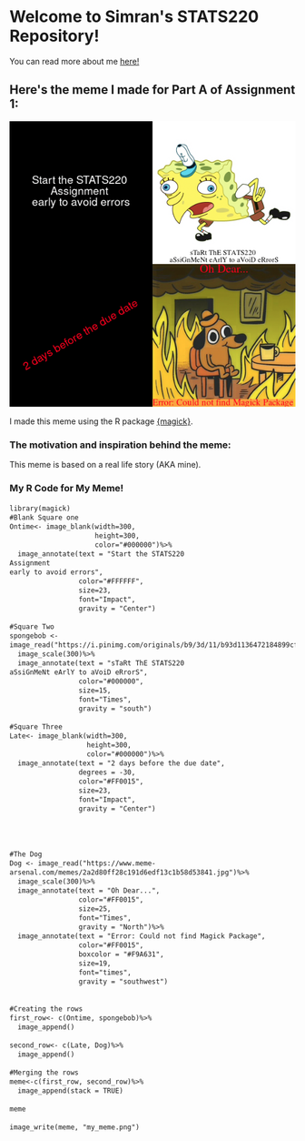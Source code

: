 # Welcome to Simran's STATS220 Repository!

You can read more about me [here!](https://github.com/simranwadhawan/stats220/blob/main/README.md)

## Here's the meme I made for Part A of Assignment 1:
![](my_meme.png)


I made this meme using the R package [{magick}](https://cran.r-project.org/web/packages/magick/vignettes/intro.html).





### The motivation and inspiration behind the meme:



This meme is based on a real life story (AKA mine). 









### My R Code for My Meme!
```
library(magick)
#Blank Square one
Ontime<- image_blank(width=300,
                     height=300,
                     color="#000000")%>%
  image_annotate(text = "Start the STATS220 
Assignment 
early to avoid errors",
                 color="#FFFFFF",
                 size=23,
                 font="Impact",
                 gravity = "Center")

#Square Two
spongebob <- image_read("https://i.pinimg.com/originals/b9/3d/11/b93d1136472184899cfc5052a3991658.png")%>%
  image_scale(300)%>%
  image_annotate(text = "sTaRt ThE STATS220 
aSsiGnMeNt eArlY to aVoiD eRrorS",
                 color="#000000",
                 size=15,
                 font="Times",
                 gravity = "south")
           
#Square Three
Late<- image_blank(width=300,
                   height=300,
                   color="#000000")%>%
  image_annotate(text = "2 days before the due date",
                 degrees = -30,
                 color="#FF0015",
                 size=23,
                 font="Impact",
                 gravity = "Center")     




#The Dog
Dog <- image_read("https://www.meme-arsenal.com/memes/2a2d80ff28c191d6edf13c1b58d53841.jpg")%>%
  image_scale(300)%>%
  image_annotate(text = "Oh Dear...",
                 color="#FF0015",
                 size=25,
                 font="Times",
                 gravity = "North")%>%
  image_annotate(text = "Error: Could not find Magick Package",
                 color="#FF0015",
                 boxcolor = "#F9A631",
                 size=19,
                 font="times",
                 gravity = "southwest")


#Creating the rows
first_row<- c(Ontime, spongebob)%>%
  image_append()

second_row<- c(Late, Dog)%>%
  image_append()

#Merging the rows
meme<-c(first_row, second_row)%>%
  image_append(stack = TRUE)

meme

image_write(meme, "my_meme.png")

```
